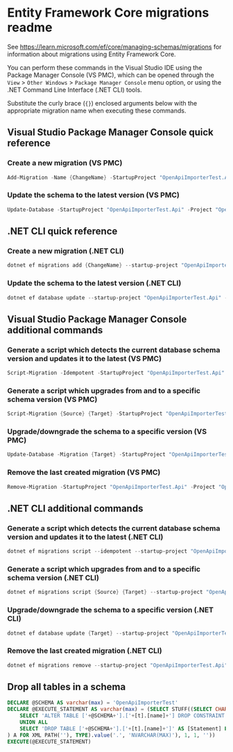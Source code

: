 # Entity Framework Core migrations readme

See <https://learn.microsoft.com/ef/core/managing-schemas/migrations> for information about migrations
using Entity Framework Core.

You can perform these commands in the Visual Studio IDE using the Package Manager Console (VS PMC), which can
be opened through the `View` > `Other Windows` > `Package Manager Console` menu option, or using the .NET
Command Line Interface (.NET CLI) tools.

Substitute the curly brace (`{}`) enclosed arguments below with the appropriate migration name when
executing these commands.

## Visual Studio Package Manager Console quick reference

### Create a new migration (VS PMC)

```powershell
Add-Migration -Name {ChangeName} -StartupProject "OpenApiImporterTest.Api" -Project "OpenApiImporterTest.Infrastructure"
```

### Update the schema to the latest version (VS PMC)

```powershell
Update-Database -StartupProject "OpenApiImporterTest.Api" -Project "OpenApiImporterTest.Infrastructure"
```

## .NET CLI quick reference

### Create a new migration (.NET CLI)

```powershell
dotnet ef migrations add {ChangeName} --startup-project "OpenApiImporterTest.Api" --project "OpenApiImporterTest.Infrastructure"
```

### Update the schema to the latest version (.NET CLI)

```powershell
dotnet ef database update --startup-project "OpenApiImporterTest.Api" --project "OpenApiImporterTest.Infrastructure"
```

## Visual Studio Package Manager Console additional commands

### Generate a script which detects the current database schema version and updates it to the latest (VS PMC)

```powershell
Script-Migration -Idempotent -StartupProject "OpenApiImporterTest.Api" -Project "OpenApiImporterTest.Infrastructure"
```

### Generate a script which upgrades from and to a specific schema version (VS PMC)

```powershell
Script-Migration {Source} {Target} -StartupProject "OpenApiImporterTest.Api" -Project "OpenApiImporterTest.Infrastructure"
```

### Upgrade/downgrade the schema to a specific version (VS PMC)

```powershell
Update-Database -Migration {Target} -StartupProject "OpenApiImporterTest.Api" -Project "OpenApiImporterTest.Infrastructure"
```

### Remove the last created migration (VS PMC)

```powershell
Remove-Migration -StartupProject "OpenApiImporterTest.Api" -Project "OpenApiImporterTest.Infrastructure"
```

## .NET CLI additional commands

### Generate a script which detects the current database schema version and updates it to the latest (.NET CLI)

```powershell
dotnet ef migrations script --idempotent --startup-project "OpenApiImporterTest.Api" --project "OpenApiImporterTest.Infrastructure"
```

### Generate a script which upgrades from and to a specific schema version (.NET CLI)

```powershell
dotnet ef migrations script {Source} {Target} --startup-project "OpenApiImporterTest.Api" --project "OpenApiImporterTest.Infrastructure"
```

### Upgrade/downgrade the schema to a specific version (.NET CLI)

```powershell
dotnet ef database update {Target} --startup-project "OpenApiImporterTest.Api" --project "OpenApiImporterTest.Infrastructure"
```

### Remove the last created migration (.NET CLI)

```powershell
dotnet ef migrations remove --startup-project "OpenApiImporterTest.Api" --project "OpenApiImporterTest.Infrastructure"
```

## Drop all tables in a schema

```sql
DECLARE @SCHEMA AS varchar(max) = 'OpenApiImporterTest'
DECLARE @EXECUTE_STATEMENT AS varchar(max) = (SELECT STUFF((SELECT CHAR(13) + CHAR(10) + [Statement] FROM (
    SELECT 'ALTER TABLE ['+@SCHEMA+'].['+[t].[name]+'] DROP CONSTRAINT ['+[fk].[name]+']' AS [Statement] FROM [sys].[foreign_keys] AS [fk] INNER JOIN [sys].[tables] AS [t] ON [t].[object_id] = [fk].[parent_object_id] INNER JOIN [sys].[schemas] AS [s] ON [s].[schema_id] = [t].[schema_id] WHERE [s].[name] = @SCHEMA
    UNION ALL
    SELECT 'DROP TABLE ['+@SCHEMA+'].['+[t].[name]+']' AS [Statement] FROM [sys].[tables] AS [t] INNER JOIN [sys].[schemas] AS [s] ON [s].[schema_id] = [t].[schema_id] WHERE [s].[name] = @SCHEMA
) A FOR XML PATH(''), TYPE).value('.', 'NVARCHAR(MAX)'), 1, 1, ''))
EXECUTE(@EXECUTE_STATEMENT)
```
